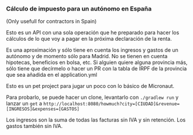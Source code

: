 ### Cálculo de impuesto para un autónomo en España
(Only usefull for contractors in Spain)

Esto es un API con una sola operación que he preparado para hacer los cálculos de lo que voy a pagar en la próxima declaración de la renta.

Es una aproximación y sólo tiene en cuenta los ingresos y gastos de un autónomo y de momento sólo para Madrid. No se tienen en cuenta hipotecas, beneficios en bolsa, etc.
Si alguien quiere alguna provincia más, sólo tiene que decírmelo o hacer un PR con la tabla de IRPF de la provincia que sea añadida en el application.yml

Esto es un pet project para jugar un poco con lo básico de Micronaut.

Para probarlo, se puede hacer un clone, levantarlo con <code>./gradlew run</code> y lanzar un <code>get</code> a <code>http://localhost:8080/howmuch?city=[CIUDAD]&revenue=[INGRESOS]&expenses=[GASTOS]</code>

Los ingresos son la suma de todas las facturas sin IVA y sin retención. Los gastos también sin IVA.


